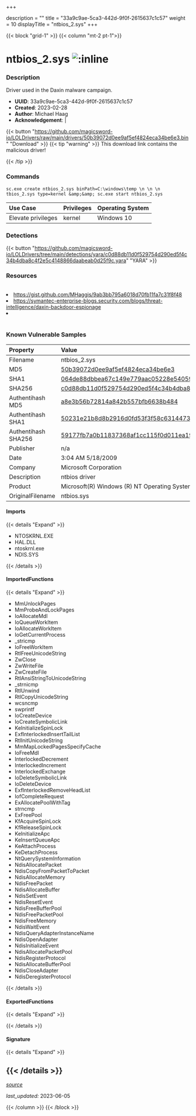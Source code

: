 +++

description = ""
title = "33a9c9ae-5ca3-442d-9f0f-2615637c1c57"
weight = 10
displayTitle = "ntbios_2.sys"
+++


{{< block "grid-1" >}}
{{< column "mt-2 pt-1">}}


# ntbios_2.sys ![:inline](/images/twitter_verified.png) 


### Description

Driver used in the Daxin malware campaign.
- **UUID**: 33a9c9ae-5ca3-442d-9f0f-2615637c1c57
- **Created**: 2023-02-28
- **Author**: Michael Haag
- **Acknowledgement**:  | [](https://twitter.com/)

{{< button "https://github.com/magicsword-io/LOLDrivers/raw/main/drivers/50b39072d0ee9af5ef4824eca34be6e3.bin" "Download" >}}
{{< tip "warning" >}}
This download link contains the malicious driver!

{{< /tip >}}

### Commands

```
sc.exe create ntbios_2.sys binPath=C:\windows\temp \n \n \n  tbios_2.sys type=kernel &amp;&amp; sc.exe start ntbios_2.sys
```


| Use Case | Privileges | Operating System | 
|:---- | ---- | ---- |
| Elevate privileges | kernel | Windows 10 |


### Detections

{{< button "https://github.com/magicsword-io/LOLDrivers/tree/main/detections/yara/c0d88db11d0f529754d290ed5f4c34b4dba8c4f2e5c4148866daabeab0d25f9c.yara" "YARA" >}}

### Resources
<br>
<li><a href="https://gist.github.com/MHaggis/9ab3bb795a6018d70fb11fa7c31f8f48">https://gist.github.com/MHaggis/9ab3bb795a6018d70fb11fa7c31f8f48</a></li>
<li><a href="https://symantec-enterprise-blogs.security.com/blogs/threat-intelligence/daxin-backdoor-espionage">https://symantec-enterprise-blogs.security.com/blogs/threat-intelligence/daxin-backdoor-espionage</a></li>
<li><a href=""></a></li>
<br>

### Known Vulnerable Samples

| Property           | Value |
|:-------------------|:------|
| Filename           | ntbios_2.sys |
| MD5                | [50b39072d0ee9af5ef4824eca34be6e3](https://www.virustotal.com/gui/file/50b39072d0ee9af5ef4824eca34be6e3) |
| SHA1               | [064de88dbbea67c149e779aac05228e5405985c7](https://www.virustotal.com/gui/file/064de88dbbea67c149e779aac05228e5405985c7) |
| SHA256             | [c0d88db11d0f529754d290ed5f4c34b4dba8c4f2e5c4148866daabeab0d25f9c](https://www.virustotal.com/gui/file/c0d88db11d0f529754d290ed5f4c34b4dba8c4f2e5c4148866daabeab0d25f9c) |
| Authentihash MD5   | [a8e3b56b72814a842b557bfb6638b484](https://www.virustotal.com/gui/search/authentihash%253Aa8e3b56b72814a842b557bfb6638b484) |
| Authentihash SHA1  | [50231e21b8d8b2916d0fd53f3f58c6314473de1f](https://www.virustotal.com/gui/search/authentihash%253A50231e21b8d8b2916d0fd53f3f58c6314473de1f) |
| Authentihash SHA256| [59177fb7a0b11837368af1cc115f0d011ea19551070bd153795204ae1bd12e52](https://www.virustotal.com/gui/search/authentihash%253A59177fb7a0b11837368af1cc115f0d011ea19551070bd153795204ae1bd12e52) |
| Publisher         | n/a |
| Date                | 3:04 AM 5/18/2009 |
| Company           | Microsoft Corporation |
| Description       | ntbios driver |
| Product           |  Microsoft(R) Windows (R) NT Operating System |
| OriginalFilename  | ntbios.sys |


#### Imports
{{< details "Expand" >}}
* NTOSKRNL.EXE
* HAL.DLL
* ntoskrnl.exe
* NDIS.SYS

{{< /details >}}
#### ImportedFunctions
{{< details "Expand" >}}
* MmUnlockPages
* MmProbeAndLockPages
* IoAllocateMdl
* IoQueueWorkItem
* IoAllocateWorkItem
* IoGetCurrentProcess
* _stricmp
* IoFreeWorkItem
* RtlFreeUnicodeString
* ZwClose
* ZwWriteFile
* ZwCreateFile
* RtlAnsiStringToUnicodeString
* _strnicmp
* RtlUnwind
* RtlCopyUnicodeString
* wcsncmp
* swprintf
* IoCreateDevice
* IoCreateSymbolicLink
* KeInitializeSpinLock
* ExfInterlockedInsertTailList
* RtlInitUnicodeString
* MmMapLockedPagesSpecifyCache
* IoFreeMdl
* InterlockedDecrement
* InterlockedIncrement
* InterlockedExchange
* IoDeleteSymbolicLink
* IoDeleteDevice
* ExfInterlockedRemoveHeadList
* IofCompleteRequest
* ExAllocatePoolWithTag
* strncmp
* ExFreePool
* KfAcquireSpinLock
* KfReleaseSpinLock
* KeInitializeApc
* KeInsertQueueApc
* KeAttachProcess
* KeDetachProcess
* NtQuerySystemInformation
* NdisAllocatePacket
* NdisCopyFromPacketToPacket
* NdisAllocateMemory
* NdisFreePacket
* NdisAllocateBuffer
* NdisSetEvent
* NdisResetEvent
* NdisFreeBufferPool
* NdisFreePacketPool
* NdisFreeMemory
* NdisWaitEvent
* NdisQueryAdapterInstanceName
* NdisOpenAdapter
* NdisInitializeEvent
* NdisAllocatePacketPool
* NdisRegisterProtocol
* NdisAllocateBufferPool
* NdisCloseAdapter
* NdisDeregisterProtocol

{{< /details >}}
#### ExportedFunctions
{{< details "Expand" >}}

{{< /details >}}

#### Signature
{{< details "Expand" >}}

{{< /details >}}
-----



[*source*](https://github.com/magicsword-io/LOLDrivers/tree/main/yaml/33a9c9ae-5ca3-442d-9f0f-2615637c1c57.yaml)

*last_updated:* 2023-06-05








{{< /column >}}
{{< /block >}}
